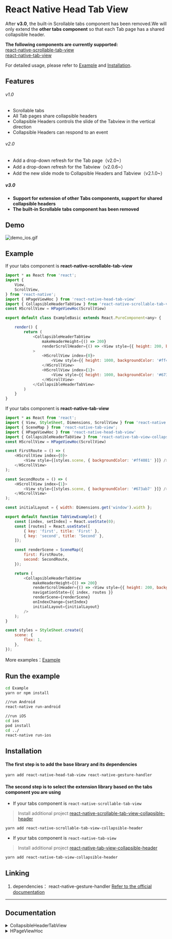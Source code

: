 # React Native Head Tab View

After **v3.0**, the built-in Scrollable tabs component has been removed.We will only extend the **other tabs component** so that each Tab page has a shared collapsible header.  

**The following components are currently supported:**  
[react-native-scrollable-tab-view](https://github.com/ptomasroos/react-native-scrollable-tab-view)  
[react-native-tab-view](https://github.com/satya164/react-native-tab-view)   

For detailed usage, please refer to [Example](https://github.com/zyslife/react-native-head-tab-view#Example) and [Installation](https://github.com/zyslife/react-native-head-tab-view#Installation).

## Features  
###### v1.0
- Scrollable tabs
- All Tab pages share collapsible headers
- Collapsible Headers controls the slide of the Tabview in the vertical direction
- Collapsible Headers can respond to an event 
###### v2.0
- Add a drop-down refresh for the Tab page（v2.0~）
- Add a drop-down refresh for the Tabview（v2.0.6~）
- Add the new slide mode to Collapsible Headers and Tabview（v2.1.0~）
##### v3.0
- **Support for extension of other Tabs components, support for shared collapsible headers**
- **The built-in Scrollable tabs component has been removed**
  

## Demo


![demo_ios.gif](https://github.com/zyslife/react-native-head-tab-view/blob/master/demoGIF/demo_ios.gif) 

## Example   

If your tabs component is **react-native-scrollable-tab-view**  

```js
import * as React from 'react';
import {
    View,
    ScrollView,
} from 'react-native';
import { HPageViewHoc } from 'react-native-head-tab-view'
import { CollapsibleHeaderTabView } from 'react-native-scrollable-tab-view-collapsible-header'
const HScrollView = HPageViewHoc(ScrollView)

export default class ExampleBasic extends React.PureComponent<any> {

    render() {
        return (
            <CollapsibleHeaderTabView
                makeHeaderHeight={() => 200}
                renderScrollHeader={() => <View style={{ height: 200, backgroundColor: 'red' }} />}
            >
                <HScrollView index={0}>
                    <View style={{ height: 1000, backgroundColor: '#ff4081' }} />
                </HScrollView>
                <HScrollView index={1}>
                    <View style={{ height: 1000, backgroundColor: '#673ab7' }} />
                </HScrollView>
            </CollapsibleHeaderTabView>
        )
    }
}
```    

If your tabs component is **react-native-tab-view**  
```js
import * as React from 'react';
import { View, StyleSheet, Dimensions, ScrollView } from 'react-native';
import { SceneMap } from 'react-native-tab-view';
import { HPageViewHoc } from 'react-native-head-tab-view'
import { CollapsibleHeaderTabView } from 'react-native-tab-view-collapsible-header'
const HScrollView = HPageViewHoc(ScrollView)

const FirstRoute = () => (
    <HScrollView index={0}>
        <View style={[styles.scene, { backgroundColor: '#ff4081' }]} />
    </HScrollView>
);

const SecondRoute = () => (
    <HScrollView index={1}>
        <View style={[styles.scene, { backgroundColor: '#673ab7' }]} />
    </HScrollView>
);

const initialLayout = { width: Dimensions.get('window').width };

export default function TabViewExample() {
    const [index, setIndex] = React.useState(0);
    const [routes] = React.useState([
        { key: 'first', title: 'First' },
        { key: 'second', title: 'Second' },
    ]);

    const renderScene = SceneMap({
        first: FirstRoute,
        second: SecondRoute,
    });

    return (
        <CollapsibleHeaderTabView
            makeHeaderHeight={() => 200}
            renderScrollHeader={() => <View style={{ height: 200, backgroundColor: 'red' }} />}
            navigationState={{ index, routes }}
            renderScene={renderScene}
            onIndexChange={setIndex}
            initialLayout={initialLayout}
        />
    );
}

const styles = StyleSheet.create({
    scene: {
        flex: 1,
    },
});
```

More examples：[Example](https://github.com/zyslife/react-native-head-tab-view/blob/master/Example/src)  

## Run the example  
```sh
cd Example
yarn or npm install

//run Android 
react-native run-android

//run iOS 
cd ios
pod install
cd ../
react-native run-ios
```

## Installation

#### The first step is to add the base library and its dependencies
```sh
yarn add react-native-head-tab-view react-native-gesture-handler  
```  
#### The second step is to select the extension library based on the tabs component you are using  

- If your tabs component is `react-native-scrollable-tab-view ` 
> Install additional project [react-native-scrollable-tab-view-collapsible-header](https://github.com/zyslife/react-native-scrollable-tab-view-collapsible-header)
```sh
yarn add react-native-scrollable-tab-view-collapsible-header
```  

- If your tabs component is `react-native-tab-view ` 
> Install additional project [react-native-tab-view-collapsible-header](https://github.com/zyslife/react-native-tab-view-collapsible-header)
> 
```sh
yarn add react-native-tab-view-collapsible-header
```


## Linking    

1. dependencies： react-native-gesture-handler [Refer to the official documentation](https://github.com/software-mansion/react-native-gesture-handler)



---
## Documentation

<details>
<summary>CollapsibleHeaderTabView</summary>  
  
    
- If your tabs component is react-native-scrollable-tab-view  
```js  
import { CollapsibleHeaderTabView ,SlideTabView} from 'react-native-scrollable-tab-view-collapsible-header' 
```

- If your tabs component is react-native-tab-view   
```js
import { CollapsibleHeaderTabView ,SlideTabView} from 'react-native-tab-view-collapsible-header' 
```  

`CollapsibleHeaderTabView` and `SlideTabView` extends the props for your tabs component by adding the **CollapsibleHeaderProps**

#### CollapsibleHeaderProps  

##### `renderScrollHeader` _(React.ComponentType<any> | React.ReactElement | null)_  (require)

*render the collapsible header*

```js
renderScrollHeader={()=><View style={{height:180,backgroundColor:'red'}}/>}
```  


##### `makeHeaderHeight`  (require)

The height of collapsible header.  

```js
<CollapsibleHeaderTabView
    makeHeaderHeight={() => 180}
/>
``` 


##### `tabbarHeight`  

The height of collapsible tabbar  
If this parameter is set, the initial rendering performance will be improved.  

##### `frozeTop`  

The height at which the top area of the Tabview is frozen    


##### `overflowHeight`  

Sets the upward offset distance of the TabView and TabBar  

##### `makeScrollTrans`  _(scrollValue: Animated.Value) => void_   
Gets the animation value of the shared collapsible header.   
```js 
<CollapsibleHeaderTabView
    makeScrollTrans={(scrollValue: Animated.Value) => {
        this.setState({ scrollValue })
    }}
/>
```

##### `onStartRefresh`  _(() => void)_   
If provided, a standard RefreshControl will be added for "Pull to Refresh" functionality.  
Make sure to also set the isRefreshing prop correctly.

##### `isRefreshing`  _(boolean)_   
Whether the TabView is refreshing  

##### `renderRefreshControl`  _(() => React.ReactElement)_   
A custom RefreshControl
##### `refreshHeight`  _(number)_   
If this height is reached, a refresh event will be triggered （onStartRefresh）   
##### `scrollEnabled` _(boolean)_
Whether to allow the scene to slide vertically  

##### `makeRoomInRefreshing` _(boolean)_
Does the ListView leave a space of "refreshHeight" while the ListView is pull-down.
it defaults to true  

---  


</details>


<details>
<summary>HPageViewHoc</summary>  

```js
import { HPageViewHoc } from 'react-native-head-tab-view'  
const HScrollView = HPageViewHoc(ScrollView)
const HFlatList = HPageViewHoc(FlatList)
const HSectionList = HPageViewHoc(SectionList)

//If you're using SlideTabView, then the second argument to HPageViewHoc should be passed {slideAnimated: true}. In this mode, use the RefreshControl control built into ScrollView.
//ex.
const HScrollView = HPageViewHoc(ScrollView, { slideAnimated: true })

```  
##### `HScrollView`,`HFlatList` and `HSectionList` must all have the `index` property

##### `index`  _(number)_   (require)  
The number of the screen.  
If you use `react-native-scrollable-tab-view`, it should correspond to the number of the `children` element in the TabView.  

If you use `react-native-tab-view`, it should correspond to the index of the `navigationState` of the TabView  
Please check the [Example](https://github.com/zyslife/react-native-head-tab-view#Example) .


##### `onStartRefresh`  _(() => void)_   
If provided, a standard RefreshControl will be added for "Pull to Refresh" functionality.  
Make sure to also set the isRefreshing prop correctly.  

##### `isRefreshing`  _(boolean)_   
Whether the scene is refreshing  

##### `renderRefreshControl`  _(() => React.ReactElement)_   
A custom RefreshControl for scene
##### `refreshHeight`  _(number)_   
If this height is reached, a refresh event will be triggered （onStartRefresh）  
 it defaults to 100
##### `overflowPull`  _(number)_   
It's the distance beyond the refreshHeight, the distance to continue the displacement, when the pull is long enough,  
it defaults to 50.

</details>

